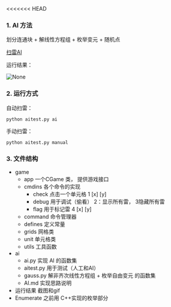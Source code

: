 <<<<<<< HEAD
### 1. AI 方法

划分连通块 + 解线性方程组 + 枚举变元 + 随机点

[扫雷AI](https://gitee.com/xuaii/boom/blob/master/ai/AI.md)

运行结果：

![None](https://gitee.com/xuaii/boom/raw/9a4ec33191778a5ead3bd408b672c404e4a0ba38/result/impicture_20210421_030325.png "None")

### 2. 运行方式

自动扫雷：

```shell
python aitest.py ai
```

手动扫雷：

```shell
python aitest.py manual
```

### 3. 文件结构

* game
  * app                  一个CGame 类， 提供游戏接口
  * cmdins      	  各个命令的实现
    * check       点击一个单元格 1 [x] [y]
    * debug      用于调试（偷看） 2：显示所有雷， 3隐藏所有雷
    * flag           用于标记雷 4 [x] [y]
  * command      命令管理器
  * defines           定义常量
  * grids               网格类
  * unit                 单元格类
  * utils                工具函数
* ai
  * ai.py                       实现 AI 的函数集
  * aitest.py                用于测试（人工和AI）
  * gauss.py			    解非齐次线性方程组 + 枚举自由变元 的函数集
  * AI.md                     实现思路说明
* 运行结果                截图和gif
* Enumerate            之前用 C++实现的枚举部分

